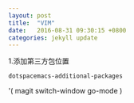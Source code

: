 ```yaml
---
layout: post
title:  "VIM"
date:   2016-08-31 09:30:15 +0800
categories: jekyll update
---
```


1.添加第三方包位置
    
    dotspacemacs-additional-packages
   '(
     magit
     switch-window
     go-mode
    )

